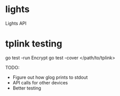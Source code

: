 # lights
Lights API

# tplink testing
go test -run Encrypt
go test -cover </path/to/tplink>

TODO:
- Figure out how glog prints to stdout
- API calls for other devices
- Better testing
